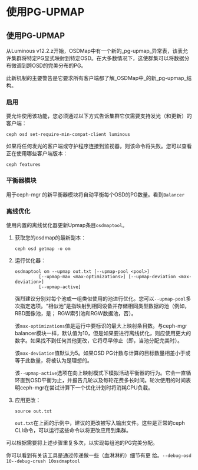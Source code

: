# 使用PG-UPMAP

## 使用PG-UPMAP 

从Luminous v12.2.z开始，OSDMap中有一个新的_pg-upmap_异常表，该表允许集群将特定PG显式映射到特定OSD。在大多数情况下，这使群集可以将数据分布微调到跨OSD的完美分布的PG。

此新机制的主要警告是它要求所有客户端都了解_OSDMap中_的新_pg-upmap_结构。

### 启用

要允许使用该功能，您必须通过以下方式告诉集群它仅需要支持发光（和更新）的客户端：

```text
ceph osd set-require-min-compat-client luminous
```

如果将任何发光的客户端或守护程序连接到监视器，则该命令将失败。您可以查看正在使用哪些客户端版本：

```text
ceph features
```

### 平衡器模块

用于ceph-mgr 的新平衡器模块将自动平衡每个OSD的PG数量。看到`Balancer`

### 离线优化

使用内置的离线优化器更新Upmap条目`osdmaptool`。

1. 获取您的osdmap的最新副本：

   ```text
   ceph osd getmap -o om
   ```

2. 运行优化器：

   ```text
   osdmaptool om --upmap out.txt [--upmap-pool <pool>]
            [--upmap-max <max-optimizations>] [--upmap-deviation <max-deviation>]
            [--upmap-active]
   ```

   强烈建议分别对每个池或一组类似使用的池进行优化。您可以`--upmap-pool`多次指定选项。“相似池”是指映射到相同设备并存储相同类型数据的池（例如，RBD图像池，是； RGW索引池和RGW数据池，否）。

   该`max-optimizations`值是运行中要标识的最大上映射条目数。与ceph-mgr balancer模块一样，默认值为10，但是如果要进行离线优化，则应使用更大的数字。如果找不到任何其他更改，它将尽早停止（即，当池分配完美时）。

   该`max-deviation`值默认为5。如果OSD PG计数与计算的目标数量相差小于或等于此数量，将被认为是理想的。

   该`--upmap-active`选项在向上映射模式下模拟活动平衡器的行为。它会一直循环直到OSD平衡为止，并报告几轮以及每轮花费多长时间。轮次使用的时间表明ceph-mgr在尝试计算下一个优化计划时将消耗CPU负载。

3. 应用更改：

   ```text
   source out.txt
   ```

   `out.txt`在上面的示例中，建议的更改被写入输出文件。这些是正常的ceph CLI命令，可以运行这些命令以将更改应用到集群。

可以根据需要将上述步骤重复多次，以实现每组池的PG完美分配。

你可以看到有关该工具是通过传递做一些（血淋淋的）细节有更 给。`--debug-osd 10--debug-crush 10osdmaptool`

